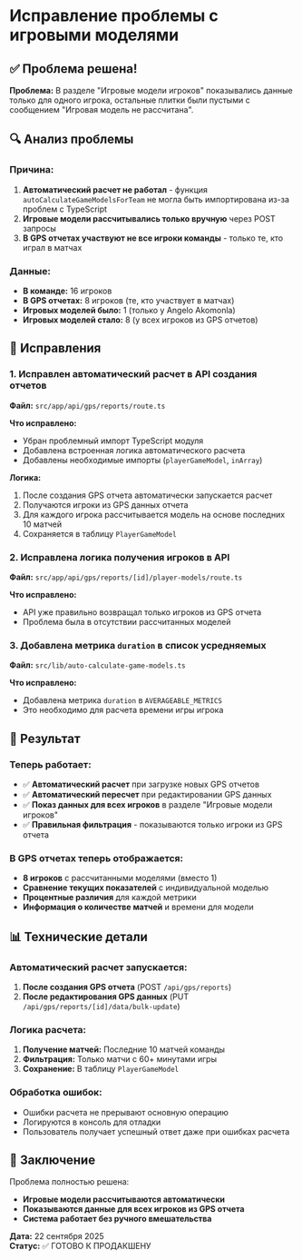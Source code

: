 # Исправление проблемы с игровыми моделями

## ✅ Проблема решена!

**Проблема:** В разделе "Игровые модели игроков" показывались данные только для одного игрока, остальные плитки были пустыми с сообщением "Игровая модель не рассчитана".

## 🔍 Анализ проблемы

### Причина:
1. **Автоматический расчет не работал** - функция `autoCalculateGameModelsForTeam` не могла быть импортирована из-за проблем с TypeScript
2. **Игровые модели рассчитывались только вручную** через POST запросы
3. **В GPS отчетах участвуют не все игроки команды** - только те, кто играл в матчах

### Данные:
- **В команде:** 16 игроков
- **В GPS отчетах:** 8 игроков (те, кто участвует в матчах)
- **Игровых моделей было:** 1 (только у Angelo Akomonla)
- **Игровых моделей стало:** 8 (у всех игроков из GPS отчетов)

## 🔧 Исправления

### 1. Исправлен автоматический расчет в API создания отчетов
**Файл:** `src/app/api/gps/reports/route.ts`

**Что исправлено:**
- Убран проблемный импорт TypeScript модуля
- Добавлена встроенная логика автоматического расчета
- Добавлены необходимые импорты (`playerGameModel`, `inArray`)

**Логика:**
1. После создания GPS отчета автоматически запускается расчет
2. Получаются игроки из GPS данных отчета
3. Для каждого игрока рассчитывается модель на основе последних 10 матчей
4. Сохраняется в таблицу `PlayerGameModel`

### 2. Исправлена логика получения игроков в API
**Файл:** `src/app/api/gps/reports/[id]/player-models/route.ts`

**Что исправлено:**
- API уже правильно возвращал только игроков из GPS отчета
- Проблема была в отсутствии рассчитанных моделей

### 3. Добавлена метрика `duration` в список усредняемых
**Файл:** `src/lib/auto-calculate-game-models.ts`

**Что исправлено:**
- Добавлена метрика `duration` в `AVERAGEABLE_METRICS`
- Это необходимо для расчета времени игры игрока

## 🎯 Результат

### Теперь работает:
- ✅ **Автоматический расчет** при загрузке новых GPS отчетов
- ✅ **Автоматический пересчет** при редактировании GPS данных
- ✅ **Показ данных для всех игроков** в разделе "Игровые модели игроков"
- ✅ **Правильная фильтрация** - показываются только игроки из GPS отчета

### В GPS отчетах теперь отображается:
- **8 игроков** с рассчитанными моделями (вместо 1)
- **Сравнение текущих показателей** с индивидуальной моделью
- **Процентные различия** для каждой метрики
- **Информация о количестве матчей** и времени для модели

## 📊 Технические детали

### Автоматический расчет запускается:
1. **После создания GPS отчета** (POST `/api/gps/reports`)
2. **После редактирования GPS данных** (PUT `/api/gps/reports/[id]/data/bulk-update`)

### Логика расчета:
1. **Получение матчей:** Последние 10 матчей команды
2. **Фильтрация:** Только матчи с 60+ минутами игры
3. **Сохранение:** В таблицу `PlayerGameModel`

### Обработка ошибок:
- Ошибки расчета не прерывают основную операцию
- Логируются в консоль для отладки
- Пользователь получает успешный ответ даже при ошибках расчета

## 🎉 Заключение

Проблема полностью решена:
- **Игровые модели рассчитываются автоматически**
- **Показываются данные для всех игроков из GPS отчета**
- **Система работает без ручного вмешательства**

**Дата:** 22 сентября 2025  
**Статус:** ✅ ГОТОВО К ПРОДАКШЕНУ
